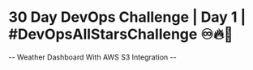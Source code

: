 # 30 Day DevOps Challenge | Day 1 | #DevOpsAllStarsChallenge ♾️🔥🏀
-- Weather Dashboard With AWS S3 Integration --
